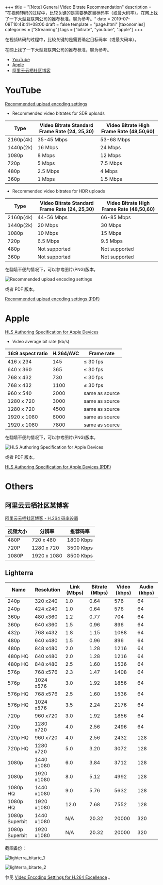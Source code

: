 +++
title = "[Note] General Video Bitrate Recommendation"
description = "在视频转码的过程中，比较关键的是需要确定目标码率（或最大码率）。在网上找了一下大型互联网公司的推荐标准，聊为参考。"
date = 2019-07-08T10:48:41+08:00
draft = false
template = "page.html"
[taxonomies]
categories =  ["Streaming"]
tags = ["bitrate", "youtube", "apple"]
+++

在视频转码的过程中，比较关键的是需要确定目标码率（或最大码率）。

在网上找了一下大型互联网公司的推荐标准，聊为参考。

- [YouTube](#youtube)
- [Apple](#apple)
- [阿里云云栖社区博客](#a-li-yun-yun-qi-she-qu-mou-bo-ke)

<!-- more -->

# YouTube

[Recommended upload encoding settings](https://support.google.com/youtube/answer/1722171?hl=en)

- Recommended video bitrates for SDR uploads

| Type      | Video Bitrate Standard Frame Rate (24, 25,30) | Video Bitrate High Frame Rate (48,50,60) |
|-----------|-----------------------------------------------|------------------------------------------|
| 2160p(4k) | 35-45 Mbps                                    | 53-68 Mbps                               |
| 1440p(2k) | 16 Mbps                                       | 24 Mbps                                  |
| 1080p     | 8 Mbps                                        | 12 Mbps                                  |
| 720p      | 5 Mbps                                        | 7.5 Mbps                                 |
| 480p      | 2.5 Mbps                                      | 4 Mbps                                   |
| 360p      | 1 Mbps                                        | 1.5 Mbps                                 |

- Recommended video bitrates for HDR uploads

| Type      | Video Bitrate Standard Frame Rate (24, 25,30) | Video Bitrate High Frame Rate (48,50,60) |
|-----------|-----------------------------------------------|------------------------------------------|
| 2160p(4k) | 44-56 Mbps                                    | 66-85 Mbps                               |
| 1440p(2k) | 20 Mbps                                       | 30 Mbps                                  |
| 1080p     | 10 Mbps                                       | 15 Mbps                                  |
| 720p      | 6.5 Mbps                                      | 9.5 Mbps                                 |
| 480p      | Not supported                                 | Not supported                            |
| 360p      | Not supported                                 | Not supported                            |

在翻墙不便的情况下，可以参考图片(PNG)版本。

![Recommended upload encoding settings](bitrate_by_youtube.png)

或者 PDF 版本。

[Recommended upload encoding settings (PDF)](bitrate_by_youtube.pdf)

# Apple

[HLS Authoring Specification for Apple Devices](https://developer.apple.com/documentation/http_live_streaming/hls_authoring_specification_for_apple_devices)

- Video average bit rate (kb/s)

| 16:9 aspect ratio | H.264/AVC | Frame rate                  |
|-------------------|-----------|-----------------------------|
| 416 x 234         | 145       | <span>&#8804;</span> 30 fps |
| 640 x 360         | 365       | <span>&#8804;</span> 30 fps |
| 768 x 432         | 730       | <span>&#8804;</span> 30 fps |
| 768 x 432         | 1100      | <span>&#8804;</span> 30 fps |
| 960 x 540         | 2000      | same as source              |
| 1280 x 720        | 3000      | same as source              |
| 1280 x 720        | 4500      | same as source              |
| 1920 x 1080       | 6000      | same as source              |
| 1920 x 1080       | 7800      | same as source              |

在翻墙不便的情况下，可以参考图片(PNG)版本。

![HLS Authoring Specification for Apple Devices](bitrate_by_apple.png)

或者 PDF 版本。

[HLS Authoring Specification for Apple Devices (PDF)](bitrate_by_apple.pdf)

# Others

## 阿里云云栖社区某博客

[阿里云云栖社区博客 - H.264 码率设置](https://yq.aliyun.com/articles/243467)

| 视频大小 | 分辨率      | 推荐码率  |
|----------|-------------|-----------|
| 480P     | 720 x 480   | 1800 Kbps |
| 720P     | 1280 x 720  | 3500 Kbps |
| 1080P    | 1920 x 1080 | 8500 Kbps |

## Lighterra

| Name           | Resolution | Link  (Mbps) | Bitrate (Mbps) | Video (kbps) | Audio (kbps) |
|----------------|------------|--------------|----------------|--------------|--------------|
| 240p           | 320 x240   | 1.0          | 0.64           | 576          | 64           |
| 240p           | 424 x240   | 1.0          | 0.64           | 576          | 64           |
| 360p           | 480 x360   | 1.2          | 0.77           | 704          | 64           |
| 360p           | 640 x360   | 1.5          | 0.96           | 896          | 64           |
| 432p           | 768 x432   | 1.8          | 1.15           | 1088         | 64           |
| 480p           | 640 x480   | 1.5          | 0.96           | 896          | 64           |
| 480p           | 848 x480   | 2.0          | 1.28           | 1216         | 64           |
| 480p HQ        | 640 x480   | 2.0          | 1.28           | 1216         | 64           |
| 480p HQ        | 848 x480   | 2.5          | 1.60           | 1536         | 64           |
| 576p           | 768 x576   | 2.3          | 1.47           | 1408         | 64           |
| 576p           | 1024 x576  | 3.0          | 1.92           | 1856         | 64           |
| 576p HQ        | 768 x576   | 2.5          | 1.60           | 1536         | 64           |
| 576p HQ        | 1024 x576  | 3.5          | 2.24           | 2176         | 64           |
| 720p           | 960 x720   | 3.0          | 1.92           | 1856         | 64           |
| 720p           | 1280 x720  | 4.0          | 2.56           | 2496         | 64           |
| 720p HQ        | 960 x720   | 4.0          | 2.56           | 2432         | 128          |
| 720p HQ        | 1280 x720  | 5.0          | 3.20           | 3072         | 128          |
| 1080p          | 1440 x1080 | 6.0          | 3.84           | 3712         | 128          |
| 1080p          | 1920 x1080 | 8.0          | 5.12           | 4992         | 128          |
| 1080p HQ       | 1440 x1080 | 9.0          | 5.76           | 5632         | 128          |
| 1080p HQ       | 1920 x1080 | 12.0         | 7.68           | 7552         | 128          |
| 1080p Superbit | 1440 x1080 | N/A          | 20.32          | 20000        | 320          |
| 1080p Superbit | 1920 x1080 | N/A          | 20.32          | 20000        | 320          |

截图备份：

![lighterra_bitarte_1](lighterra.bitrate_1.png)

![lighterra_bitarte_2](lighterra.bitrate_2.png)

参见 [Video Encoding Settings for H.264 Excellence](http://www.lighterra.com/papers/videoencodingh264/) 。
